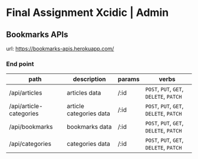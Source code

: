 Final Assignment Xcidic | Admin
=======================
## Bookmarks APIs

url: https://bookmarks-apis.herokuapp.com/

### End point

| path                    | description             | params | verbs                                   |
| ----------------------- | ----------------------- | ------ | --------------------------------------- |
| /api/articles           | articles data           | /:id   | `POST`, `PUT`, `GET`, `DELETE`, `PATCH` |
| /api/article-categories | article categories data | /:id   | `POST`, `PUT`, `GET`, `DELETE`, `PATCH` |
| /api/bookmarks          | bookmarks data          | /:id   | `POST`, `PUT`, `GET`, `DELETE`, `PATCH` |
| /api/categories         | categories data         | /:id   | `POST`, `PUT`, `GET`, `DELETE`, `PATCH` |
